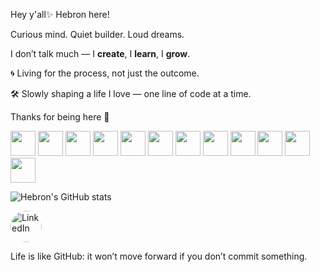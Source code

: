 Hey y'all✨ Hebron here!

Curious mind. Quiet builder. Loud dreams.

I don’t talk much — I **create**, I **learn**, I **grow**.

🌀 Living for the process, not just the outcome.

🛠️ Slowly shaping a life I love — one line of code at a time.

Thanks for being here 🤍

<img src="https://cdn.jsdelivr.net/gh/devicons/devicon/icons/html5/html5-original.svg" height="40"/> <img src="https://cdn.jsdelivr.net/gh/devicons/devicon/icons/css3/css3-original.svg" height="40"/>
<img src="https://cdn.jsdelivr.net/gh/devicons/devicon/icons/javascript/javascript-original.svg" height="40"/>
<img src="https://cdn.jsdelivr.net/gh/devicons/devicon/icons/react/react-original.svg" height="40"/>
<img src="https://cdn.jsdelivr.net/gh/devicons/devicon/icons/tailwindcss/tailwindcss-original.svg" height="40"/>
<img src="https://cdn.jsdelivr.net/gh/devicons/devicon/icons/bootstrap/bootstrap-plain.svg" height="40"/>
<img src="https://cdn.jsdelivr.net/gh/devicons/devicon/icons/cplusplus/cplusplus-original.svg" height="40"/>
<img src="https://cdn.jsdelivr.net/gh/devicons/devicon/icons/java/java-original.svg" height="40"/>
<img src="https://cdn.jsdelivr.net/gh/devicons/devicon/icons/nodejs/nodejs-original.svg" height="40"/>
<img src="https://cdn.jsdelivr.net/gh/devicons/devicon/icons/express/express-original.svg" height="40"/>
<img src="https://cdn.jsdelivr.net/gh/devicons/devicon/icons/mongodb/mongodb-original.svg" height="40"/>
<img src="https://cdn.jsdelivr.net/gh/devicons/devicon/icons/postgresql/postgresql-original.svg" height="40"/>




![Hebron's GitHub stats](https://github-readme-stats.vercel.app/api?username=HebronEnyew&show_icons=true&theme=radical&count_private=true&include_all_commits=true)


<a href="https://www.linkedin.com/in/hebronenyew/" target="_blank">
  <img src="https://cdn.jsdelivr.net/gh/devicons/devicon/icons/linkedin/linkedin-original.svg" alt="LinkedIn" style="width:50px;height:50px;border-radius:50%;"/>
</a>


Life is like GitHub: it won’t move forward if you don’t commit something.
